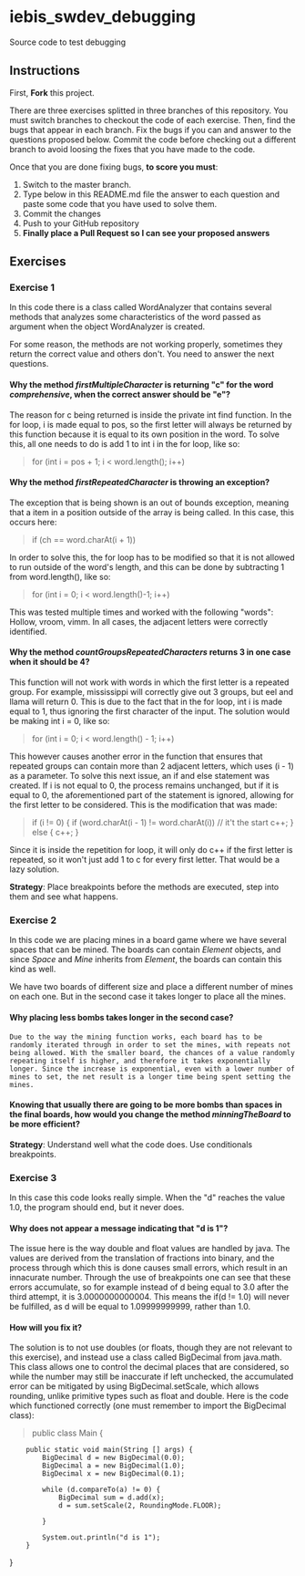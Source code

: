 # iebis_swdev_debugging
Source code to test debugging

## Instructions
First, **Fork** this project.

There are three exercises splitted in three branches of this repository. You must switch branches to checkout the code of each exercise.
Then, find the bugs that appear in each branch.
Fix the bugs if you can and answer to the questions proposed below.
Commit the code before checking out a different branch to avoid loosing the fixes that you have made to the code.

Once that you are done fixing bugs, **to score you must**:
1. Switch to the master branch.
2. Type below in this README.md file the answer to each question and paste some code that you have used to solve them.
3. Commit the changes
4. Push to your GitHub repository
5. **Finally place a Pull Request so I can see your proposed answers**


## Exercises
### Exercise 1
In this code there is a class called WordAnalyzer that contains several methods that analyzes some characteristics of the word passed as argument when the object WordAnalyzer is created.

For some reason, the methods are not working properly, sometimes they return the correct value and others don't. You need to answer the next questions.

#### Why the method _firstMultipleCharacter_ is returning "c" for the word _comprehensive_, when the correct answer should be "e"?
  The reason for c being returned is inside the private int find function. In the for loop, i is made equal to pos, so the first letter will always be returned by this function because it is equal to its own position in the word. To solve this, all one needs to do is add 1 to int i in the for loop, like so:
  > for (int i = pos + 1; i < word.length(); i++)
  
#### Why the method _firstRepeatedCharacter_ is throwing an exception?
  The exception that is being shown is an out of bounds exception, meaning that a item in a position outside of the array is being called. In this case, this occurs here:
  > if (ch == word.charAt(i + 1))
  
  In order to solve this, the for loop has to be modified so that it is not allowed to run outside of the word's length, and this can be done by subtracting 1 from word.length(), like so:
  > for (int i = 0; i < word.length()-1; i++)
  
  This was tested multiple times and worked with the following "words": Hollow, vroom, vimm. In all cases, the adjacent letters were correctly identified.
  
#### Why the method _countGroupsRepeatedCharacters_ returns 3 in one case when it should be 4?
  This function will not work with words in which the first letter is a repeated group. For example, mississippi will correctly give out 3 groups, but eel and llama will return 0. This is due to the fact that in the for loop, int i is made equal to 1, thus ignoring the first character of the input. The solution would be making int i = 0, like so:
  > for (int i = 0; i < word.length() - 1; i++)
  
  This however causes another error in the function that ensures that repeated groups can contain more than 2 adjacent letters, which uses (i - 1) as a parameter. To solve this next issue, an if and else statement was created. If i is not equal to 0, the process remains unchanged, but if it is equal to 0, the aforementioned part of the statement is ignored, allowing for the first letter to be considered. This is the modification that was made:
  > if (i != 0) {
                        if (word.charAt(i - 1) != word.charAt(i)) // it't the start
                            c++;
                    } else {
                        c++;
                    }
                    
  Since it is inside the repetition for loop, it will only do c++ if the first letter is repeated, so it won't just add 1 to c for every first letter. That would be a lazy solution.
        
**Strategy**: Place breakpoints before the methods are executed, step into them and see what happens.


### Exercise 2
In this code we are placing mines in a board game where we have several spaces that can be mined. 
The boards can contain _Element_ objects, and since _Space_ and _Mine_ inherits from _Element_, the boards can contain this kind as well.

We have two boards of different size and place a different number of mines on each one. But in the second case it takes longer to place all the mines.

#### Why placing less bombs takes longer in the second case?
	Due to the way the mining function works, each board has to be randomly iterated through in order to set the mines, with repeats not being allowed. With the smaller board, the chances of a value randomly repeating itself is higher, and therefore it takes exponentially longer. Since the increase is exponential, even with a lower number of mines to set, the net result is a longer time being spent setting the mines.

#### Knowing that usually there are going to be more bombs than spaces in the final boards, how would you change the method _minningTheBoard_ to be more efficient?
	

**Strategy**: Understand well what the code does. Use conditionals breakpoints.


### Exercise 3
In this case this code looks really simple. When the "d" reaches the value 1.0, the program should end, but it never does.

#### Why does not appear a message indicating that "d is 1"?
  The issue here is the way double and float values are handled by java. The values are derived from the translation of fractions into binary, and the process through which this is done causes small errors, which result in an innacurate number. Through the use of breakpoints one can see that these errors accumulate, so for example instead of d being equal to 3.0 after the third attempt, it is 3.0000000000004. This means the if(d != 1.0) will never be fulfilled, as d will be equal to 1.09999999999, rather than 1.0.
  
#### How will you fix it?
  The solution is to not use doubles (or floats, though they are not relevant to this exercise), and instead use a class called BigDecimal from java.math. This class allows one to control the decimal places that are considered, so while the number may still be inaccurate if left unchecked, the accumulated error can be mitigated by using BigDecimal.setScale, which allows rounding, unlike primitive types such as float and double. Here is the code which functioned correctly (one must remember to import the BigDecimal class):
  > public class Main {

        public static void main(String [] args) {
            BigDecimal d = new BigDecimal(0.0);
            BigDecimal a = new BigDecimal(1.0);
            BigDecimal x = new BigDecimal(0.1);

            while (d.compareTo(a) != 0) {
                BigDecimal sum = d.add(x);
                d = sum.setScale(2, RoundingMode.FLOOR);

            }

            System.out.println("d is 1");
        }
}
